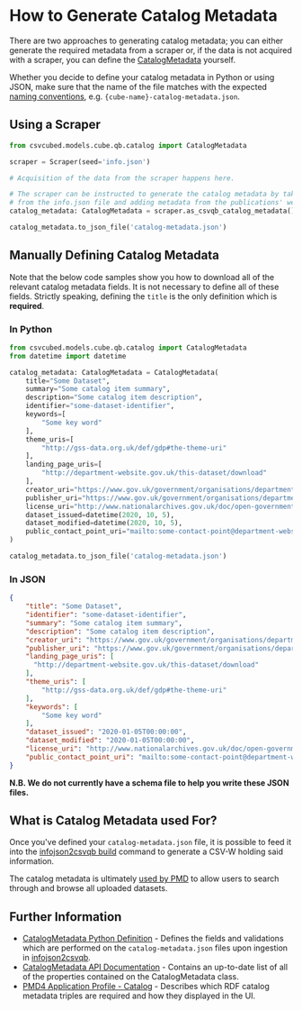 # How to Generate Catalog Metadata

There are two approaches to generating catalog metadata; you can either generate the required metadata from a scraper or, if the data is not acquired with a scraper, you can define the [CatalogMetadata](https://github.com/GSS-Cogs/csvwlib/blob/main/csvcubed/csvcubed/models/cube/qb/catalog.py) yourself.

Whether you decide to define your catalog metadata in Python or using JSON, make sure that the name of the file matches with the expected [naming conventions](./Naming%20Convention.md), e.g. `{cube-name}-catalog-metadata.json`.

## Using a Scraper

```python
from csvcubed.models.cube.qb.catalog import CatalogMetadata

scraper = Scraper(seed='info.json')

# Acquisition of the data from the scraper happens here.

# The scraper can be instructed to generate the catalog metadata by taking information 
# from the info.json file and adding metadata from the publications' website.
catalog_metadata: CatalogMetadata = scraper.as_csvqb_catalog_metadata()

catalog_metadata.to_json_file('catalog-metadata.json')
```

## Manually Defining Catalog Metadata

Note that the below code samples show you how to download all of the relevant catalog metadata fields. It is not necessary to define all of these fields. Strictly speaking, defining the `title` is the only definition which is **required**.

### In Python

```python
from csvcubed.models.cube.qb.catalog import CatalogMetadata
from datetime import datetime

catalog_metadata: CatalogMetadata = CatalogMetadata(
    title="Some Dataset",
    summary="Some catalog item summary",
    description="Some catalog item description",
    identifier="some-dataset-identifier",
    keywords=[
        "Some key word"
    ],
    theme_uris=[
        "http://gss-data.org.uk/def/gdp#the-theme-uri"
    ],
    landing_page_uris=[
        "http://department-website.gov.uk/this-dataset/download"
    ],
    creator_uri="https://www.gov.uk/government/organisations/department-which-created-this-dataset",
    publisher_uri="https://www.gov.uk/government/organisations/department-which-published-this-dataset",
    license_uri="http://www.nationalarchives.gov.uk/doc/open-government-licence/version/3/",
    dataset_issued=datetime(2020, 10, 5),
    dataset_modified=datetime(2020, 10, 5),
    public_contact_point_uri="mailto:some-contact-point@department-website.gov.uk"
)

catalog_metadata.to_json_file('catalog-metadata.json')
```

### In JSON

```json
{
    "title": "Some Dataset",
    "identifier": "some-dataset-identifier",
    "summary": "Some catalog item summary",
    "description": "Some catalog item description",
    "creator_uri": "https://www.gov.uk/government/organisations/department-which-created-this-dataset",
    "publisher_uri": "https://www.gov.uk/government/organisations/department-which-published-this-dataset",
    "landing_page_uris": [
      "http://department-website.gov.uk/this-dataset/download"
    ],
    "theme_uris": [
        "http://gss-data.org.uk/def/gdp#the-theme-uri"
    ],
    "keywords": [
        "Some key word"
    ],
    "dataset_issued": "2020-01-05T00:00:00",
    "dataset_modified": "2020-01-05T00:00:00",
    "license_uri": "http://www.nationalarchives.gov.uk/doc/open-government-licence/version/3/",
    "public_contact_point_uri": "mailto:some-contact-point@department-website.gov.uk"
}
```

**N.B. We do not currently have a schema file to help you write these JSON files.**

## What is Catalog Metadata used For?

Once you've defined your `catalog-metadata.json` file,  it is possible to feed it into the [infojson2csvqb build](https://github.com/GSS-Cogs/gss-utils/blob/csvwlib-integration/gssutils/csvcubedintegration/infojson2csvqb/README.md) command to generate a CSV-W holding said information.

The catalog metadata is ultimately [used by PMD](https://swirrl.github.io/PMD-AP/index.html#catalog%E2%91%A0) to allow users to search through and browse all uploaded datasets.

## Further Information

* [CatalogMetadata Python Definition](https://github.com/GSS-Cogs/csvwlib/blob/main/csvcubed/csvcubed/models/cube/qb/catalog.py) - Defines the fields and validations which are performed on the `catalog-metadata.json` files upon ingestion in [infojson2csvqb](https://github.com/GSS-Cogs/gss-utils/blob/csvwlib-integration/gssutils/csvcubedintegration/infojson2csvqb/README.md).
* [CatalogMetadata API Documentation](https://ci.floop.org.uk/job/GSS_data/job/csvwlib/job/main/lastSuccessfulBuild/artifact/csvcubed/docs/_build/html/csvcubed.models.cube.qb.html#catalog-metadata-dcat) - Contains an up-to-date list of all of the properties contained on the CatalogMetadata class.
* [PMD4 Application Profile - Catalog](https://swirrl.github.io/PMD-AP/index.html#catalog%E2%91%A0) - Describes which RDF catalog metadata triples are required and how they displayed in the UI.
